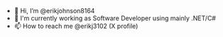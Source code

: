 - 👋 Hi, I’m @erikjohnson8164
- 🌱 I'm currently working as Software Developer using mainly .NET/C#
- 📫 How to reach me @erikj3102 (X profile)

<!---
erikjohnson8164/erikjohnson8164 is a ✨ special ✨ repository because its `README.md` (this file) appears on your GitHub profile.
You can click the Preview link to take a look at your changes.
--->
